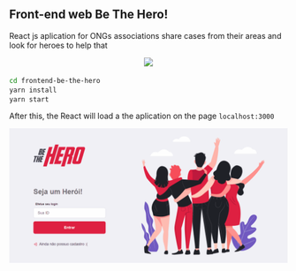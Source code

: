 ## Front-end web Be The Hero!
<div>
  <span>React js aplication for ONGs associations share cases from their areas and look for heroes to help that</span>
  <span align="center">
</div>

<p align="center">
 
  <a aria-label="React Version" href="https://github.com/facebook/react/blob/master/CHANGELOG.md#16120-november-14-2019">
    <img src="https://img.shields.io/badge/react-16.13.0-informational?logo=react"></img>
  </a> 
  <a align="center>
  

  
<p>The application have the navigations routes</p>
  <ul>
    <li>Login</li>
    <li>Signup</li>
    <li>Incident register</li>
  </ul>
</p> 

 
  
  

</p>

To init the Frontend aplication in React, do the follow lines:
```bash
cd frontend-be-the-hero
yarn install
yarn start
```
After this, the React will load a the aplication on the page `localhost:3000`
  

![demo](demo/demo.gif)
